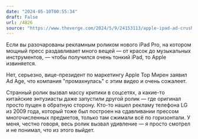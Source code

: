 ```yaml
---
date: "2024-05-10T00:55:34"
draft: False
url: /4826
source: "https://www.theverge.com/2024/5/9/24153113/apple-ipad-ad-crushing-apology"
---
```


Если вы разочарованы рекламным роликом нового iPad Pro, на котором мощный пресс раздавливает много вещей — от красок до музыкальных инструментов, — чтобы получился очень тонкий iPad, то Apple извиняется. 

Нет, серьезно, вице-президент по маркетингу Apple Тор Мирен заявил Ad Age, что компания "промахнулась" с этим видео и очень сожалеет. 

Странный ролик вызвал массу критики в соцсетях, а какие-то китайские энтузиасты даже запустили другой ролик — где оригинал просто пущен в обратную сторону. Кто-то нашел рекламу телефона LG из 2009 года, который тоже был построен на сдавливании прессом многочисленных предметов, только там сжимали всё по горизонтали. У меня, честно говоря, весь ролик вызвал удивление — я просто смотрел и не понимал, что из этого выйдет.
